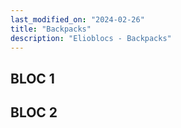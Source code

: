 ```yaml
---
last_modified_on: "2024-02-26"
title: "Backpacks"
description: "Elioblocs - Backpacks"
---
```



## BLOC 1

## BLOC 2